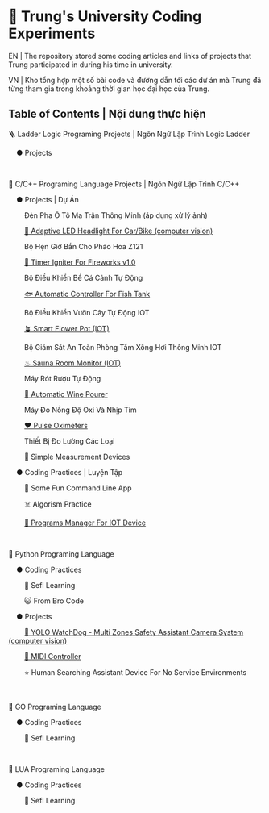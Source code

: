 # 🏫 Trung's University Coding Experiments

EN | The repository stored some coding articles and links of projects that Trung participated in during his time in university.

VN | Kho tổng hợp một số bài code và đường dẫn tới các dự án mà Trung đã từng tham gia trong khoảng thời gian học đại học của Trung.

## Table of Contents | Nội dung thực hiện

🪜 Ladder Logic Programing Projects | Ngôn Ngữ Lập Trình Logic Ladder

&nbsp;&nbsp;&nbsp;&nbsp;● Projects

&nbsp;&nbsp;&nbsp;&nbsp;

🌊 C/C++ Programing Language Projects | Ngôn Ngữ Lập Trình C/C++

&nbsp;&nbsp;&nbsp;&nbsp;● Projects | Dự Án

&nbsp;&nbsp;&nbsp;&nbsp;&nbsp;&nbsp;&nbsp;&nbsp;Đèn Pha Ô Tô Ma Trận Thông Minh (áp dụng xử lý ảnh)

&nbsp;&nbsp;&nbsp;&nbsp;&nbsp;&nbsp;&nbsp;&nbsp;[🔦 Adaptive LED Headlight For Car/Bike (computer vision)](https://github.com/kysutrung/esp32_auto_adapt_headlight)

&nbsp;&nbsp;&nbsp;&nbsp;&nbsp;&nbsp;&nbsp;&nbsp;Bộ Hẹn Giờ Bắn Cho Pháo Hoa Z121

&nbsp;&nbsp;&nbsp;&nbsp;&nbsp;&nbsp;&nbsp;&nbsp;[🧨 Timer Igniter For Fireworks v1.0](https://github.com/kysutrung/university_coding_experiments/tree/main/sea_peace_peace/arduino_language_projects/timer_firework_igniter) 

&nbsp;&nbsp;&nbsp;&nbsp;&nbsp;&nbsp;&nbsp;&nbsp;Bộ Điều Khiển Bể Cá Cảnh Tự Động

&nbsp;&nbsp;&nbsp;&nbsp;&nbsp;&nbsp;&nbsp;&nbsp;[🐟 Automatic Controller For Fish Tank](https://github.com/kysutrung/the_tankz) 

&nbsp;&nbsp;&nbsp;&nbsp;&nbsp;&nbsp;&nbsp;&nbsp;Bộ Điều Khiển Vườn Cây Tự Động IOT

&nbsp;&nbsp;&nbsp;&nbsp;&nbsp;&nbsp;&nbsp;&nbsp;[🪴 Smart Flower Pot (IOT)](https://github.com/kysutrung/plant_potz)

&nbsp;&nbsp;&nbsp;&nbsp;&nbsp;&nbsp;&nbsp;&nbsp;Bộ Giám Sát An Toàn Phòng Tắm Xông Hơi Thông Minh IOT

&nbsp;&nbsp;&nbsp;&nbsp;&nbsp;&nbsp;&nbsp;&nbsp;[♨ Sauna Room Monitor (IOT)](https://github.com/kysutrung/university_coding_experiments/tree/main/sea_peace_peace/arduino_language_projects/sauna_room_iot_monitor_system)

&nbsp;&nbsp;&nbsp;&nbsp;&nbsp;&nbsp;&nbsp;&nbsp;Máy Rót Rượu Tự Động

&nbsp;&nbsp;&nbsp;&nbsp;&nbsp;&nbsp;&nbsp;&nbsp;[🍷 Automatic Wine Pourer](https://github.com/kysutrung/university_coding_experiments/tree/main/sea_peace_peace/arduino_language_projects/winePourer)

&nbsp;&nbsp;&nbsp;&nbsp;&nbsp;&nbsp;&nbsp;&nbsp;Máy Đo Nồng Độ Oxi Và Nhịp Tim

&nbsp;&nbsp;&nbsp;&nbsp;&nbsp;&nbsp;&nbsp;&nbsp;[❤️ Pulse Oximeters](https://github.com/kysutrung/university_coding_experiments/tree/main/sea_peace_peace/arduino_language_projects/bpmAndSpOTwo)

&nbsp;&nbsp;&nbsp;&nbsp;&nbsp;&nbsp;&nbsp;&nbsp;Thiết Bị Đo Lường Các Loại

&nbsp;&nbsp;&nbsp;&nbsp;&nbsp;&nbsp;&nbsp;&nbsp;🔌 Simple Measurement Devices

&nbsp;&nbsp;&nbsp;&nbsp;● Coding Practices | Luyện Tập

&nbsp;&nbsp;&nbsp;&nbsp;&nbsp;&nbsp;&nbsp;&nbsp;🤡 Some Fun Command Line App 

&nbsp;&nbsp;&nbsp;&nbsp;&nbsp;&nbsp;&nbsp;&nbsp;☠️ Algorism Practice

&nbsp;&nbsp;&nbsp;&nbsp;&nbsp;&nbsp;&nbsp;&nbsp;[🔌 Programs Manager For IOT Device](https://github.com/kysutrung/mudskipper_firmware)

&nbsp;&nbsp;&nbsp;&nbsp;

🐍 Python Programing Language

&nbsp;&nbsp;&nbsp;&nbsp;● Coding Practices

&nbsp;&nbsp;&nbsp;&nbsp;&nbsp;&nbsp;&nbsp;&nbsp;🗿 Sefl Learning

&nbsp;&nbsp;&nbsp;&nbsp;&nbsp;&nbsp;&nbsp;&nbsp;😺 From Bro Code 

&nbsp;&nbsp;&nbsp;&nbsp;● Projects

&nbsp;&nbsp;&nbsp;&nbsp;&nbsp;&nbsp;&nbsp;&nbsp;[🎥 YOLO WatchDog - Multi Zones Safety Assistant Camera System (computer vision)](https://github.com/kysutrung/yolo_watchdog)

&nbsp;&nbsp;&nbsp;&nbsp;&nbsp;&nbsp;&nbsp;&nbsp;[🎵 MIDI Controller](https://github.com/kysutrung/customize_rekordbox_controller)

&nbsp;&nbsp;&nbsp;&nbsp;&nbsp;&nbsp;&nbsp;&nbsp;⭐ Human Searching Assistant Device For No Service Environments

&nbsp;&nbsp;&nbsp;&nbsp;

🐹 GO Programing Language

&nbsp;&nbsp;&nbsp;&nbsp;● Coding Practices

&nbsp;&nbsp;&nbsp;&nbsp;&nbsp;&nbsp;&nbsp;&nbsp;🗿 Sefl Learning

&nbsp;&nbsp;&nbsp;&nbsp;

🔵 LUA Programing Language

&nbsp;&nbsp;&nbsp;&nbsp;● Coding Practices

&nbsp;&nbsp;&nbsp;&nbsp;&nbsp;&nbsp;&nbsp;&nbsp;🗿 Sefl Learning